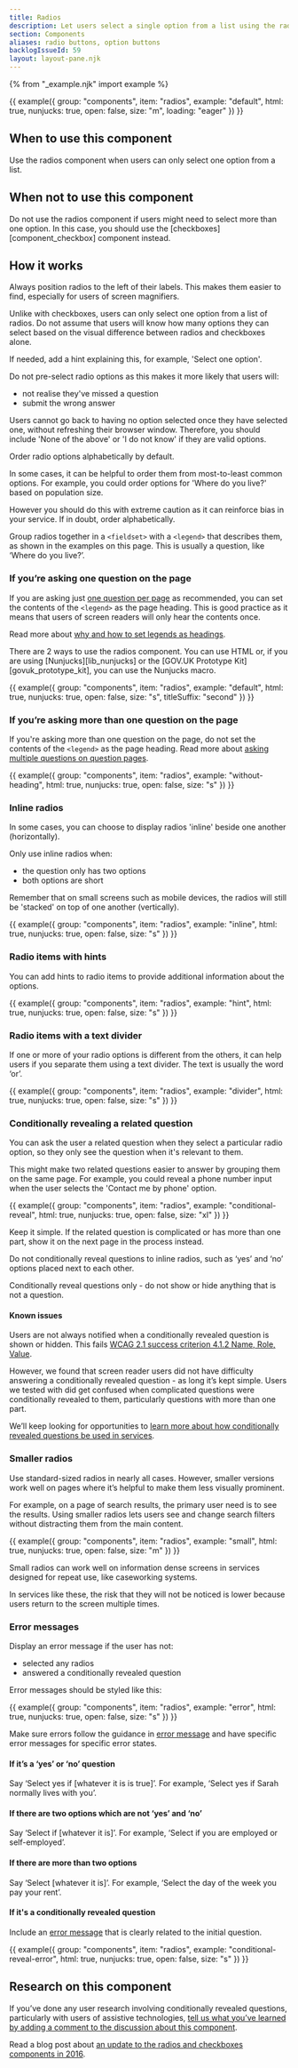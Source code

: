 ```yaml
---
title: Radios
description: Let users select a single option from a list using the radios component
section: Components
aliases: radio buttons, option buttons
backlogIssueId: 59
layout: layout-pane.njk
---
```


{% from "_example.njk" import example %}

{{ example({ group: "components", item: "radios", example: "default", html: true, nunjucks: true, open: false, size: "m", loading: "eager" }) }}

## When to use this component

Use the radios component when users can only select one option from a list.

## When not to use this component

Do not use the radios component if users might need to select more than one option. In this case, you should use the [checkboxes][component_checkbox] component instead.

## How it works

Always position radios to the left of their labels. This makes them easier to find, especially for users of screen magnifiers.

Unlike with checkboxes, users can only select one option from a list of radios. Do not assume that users will know how many options they can select based on the visual difference between radios and checkboxes alone.

If needed, add a hint explaining this, for example, 'Select one option'.

Do not pre-select radio options as this makes it more likely that users will:

- not realise they've missed a question
- submit the wrong answer

Users cannot go back to having no option selected once they have selected one, without refreshing their browser window. Therefore, you should include 'None of the above' or 'I do not know' if they are valid options.

Order radio options alphabetically by default.

In some cases, it can be helpful to order them from most-to-least common options. For example, you could order options for 'Where do you live?' based on population size.

However you should do this with extreme caution as it can reinforce bias in your service. If in doubt, order alphabetically.

Group radios together in a `<fieldset>` with a `<legend>` that describes them, as shown in the examples on this page. This is usually a question, like ‘Where do you live?’.

### If you’re asking one question on the page

If you are asking just [one question per page](/patterns/question-pages/#start-by-asking-one-question-per-page) as recommended, you can set the contents of the `<legend>` as the page heading. This is good practice as it means that users of screen readers will only hear the contents once.

Read more about [why and how to set legends as headings](/get-started/labels-legends-headings/).

There are 2 ways to use the radios component. You can use HTML or, if you are using [Nunjucks][lib_nunjucks] or the [GOV.UK Prototype Kit][govuk_prototype_kit], you can use the Nunjucks macro.

{{ example({ group: "components", item: "radios", example: "default", html: true, nunjucks: true, open: false, size: "s", titleSuffix: "second" }) }}

### If you’re asking more than one question on the page

If you're asking more than one question on the page, do not set the contents of the `<legend>` as the page heading. Read more about [asking multiple questions on question pages](/patterns/question-pages/#asking-multiple-questions-on-a-page).

{{ example({ group: "components", item: "radios", example: "without-heading", html: true, nunjucks: true, open: false, size: "s" }) }}

### Inline radios

In some cases, you can choose to display radios 'inline' beside one another (horizontally).

Only use inline radios when:

- the question only has two options
- both options are short

Remember that on small screens such as mobile devices, the radios will still be 'stacked' on top of one another (vertically).

{{ example({ group: "components", item: "radios", example: "inline", html: true, nunjucks: true, open: false, size: "s" }) }}

### Radio items with hints

You can add hints to radio items to provide additional information about the options.

{{ example({ group: "components", item: "radios", example: "hint", html: true, nunjucks: true, open: false, size: "s" }) }}

### Radio items with a text divider

If one or more of your radio options is different from the others, it can help users if you separate them using a text divider. The text is usually the word ‘or’.

{{ example({ group: "components", item: "radios", example: "divider", html: true, nunjucks: true, open: false, size: "s" }) }}

### Conditionally revealing a related question

You can ask the user a related question when they select a particular radio option, so they only see the question when it's relevant to them.

This might make two related questions easier to answer by grouping them on the same page. For example, you could reveal a phone number input when the user selects the 'Contact me by phone' option.

{{ example({ group: "components", item: "radios", example: "conditional-reveal", html: true, nunjucks: true, open: false, size: "xl" }) }}

Keep it simple. If the related question is complicated or has more than one part, show it on the next page in the process instead.

Do not conditionally reveal questions to inline radios, such as ‘yes’ and ‘no’ options placed next to each other.

Conditionally reveal questions only - do not show or hide anything that is not a question.

#### Known issues

Users are not always notified when a conditionally revealed question is shown or hidden. This fails [WCAG 2.1 success criterion 4.1.2 Name, Role, Value](https://www.w3.org/WAI/WCAG21/Understanding/name-role-value.html).

However, we found that screen reader users did not have difficulty answering a conditionally revealed question - as long it’s kept simple. Users we tested with did get confused when complicated questions were conditionally revealed to them, particularly questions with more than one part.

We’ll keep looking for opportunities to [learn more about how conditionally revealed questions be used in services](https://github.com/alphagov/govuk-design-system-backlog/issues/59).

### Smaller radios

Use standard-sized radios in nearly all cases. However, smaller versions work well on pages where it’s helpful to make them less visually prominent.

For example, on a page of search results, the primary user need is to see the results. Using smaller radios lets users see and change search filters without distracting them from the main content.

{{ example({ group: "components", item: "radios", example: "small", html: true, nunjucks: true, open: false, size: "m" }) }}

Small radios can work well on information dense screens in services designed for repeat use, like caseworking systems.

In services like these, the risk that they will not be noticed is lower because users return to the screen multiple times.

### Error messages

Display an error message if the user has not:

- selected any radios
- answered a conditionally revealed question

Error messages should be styled like this:

{{ example({ group: "components", item: "radios", example: "error", html: true, nunjucks: true, open: false, size: "s" }) }}

Make sure errors follow the guidance in [error message](/components/error-message/) and have specific error messages for specific error states.

#### If it’s a ‘yes’ or ‘no’ question

Say ‘Select yes if [whatever it is is true]’. For example, ‘Select yes if Sarah normally lives with you’.

#### If there are two options which are not ‘yes’ and ‘no’

Say ‘Select if [whatever it is]’. For example, ‘Select if you are employed or self-employed’.

#### If there are more than two options

Say ‘Select [whatever it is]’. For example, ‘Select the day of the week you pay your rent’.

#### If it's a conditionally revealed question

Include an [error message](/components/error-message/) that is clearly related to the initial question.

{{ example({ group: "components", item: "radios", example: "conditional-reveal-error", html: true, nunjucks: true, open: false, size: "s" }) }}

## Research on this component

If you’ve done any user research involving conditionally revealed questions, particularly with users of assistive technologies, [tell us what you’ve learned by adding a comment to the discussion about this component](https://github.com/alphagov/govuk-design-system-backlog/issues/59).

Read a blog post about [an update to the radios and checkboxes components in 2016](https://designnotes.blog.gov.uk/2016/11/30/weve-updated-the-radios-and-checkboxes-on-gov-uk/).
